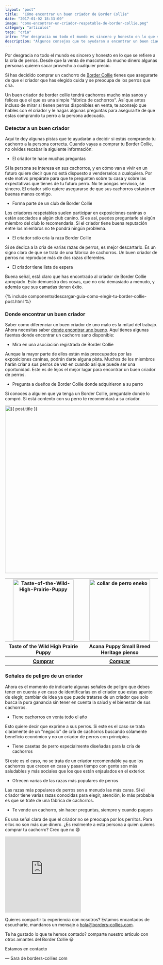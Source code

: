 ```yaml
---
layout: "post"
title:  "Cómo encontrar un buen criador de Border Collie"
date: "2017-01-02 18:33:00"
image: "como-encontrar-un-criador-respetable-de-border-collie.png"
category: "articulos"
tags: "cria"
intro: "Por desgracia no todo el mundo es sincero y honesto en lo que se refiere a la cría de perros. Desde que la venta de..."
description: "Algunos consejos que te ayudaran a encontrar un buen ciador de Border Collie"
---
```


Por desgracia no todo el mundo es sincero y honesto en lo que se refiere a la cría de perros. Desde que la venta de  mascotas  da mucho dinero algunas personas quieren sacar provecho a cualquier precio.

Si has decidido comprar un cachorro de <a href="{{ site.url }}/el-caracter-del-border-collie/">Border Collie</a> tienes que asegurarte de que el criador que has elegido cuida y se preocupa de los perros que cría.

Un buen criador de border collie tendrá cachorros mucho más sanos y felices que el que es una simple "fábrica de cachorros". Así que antes incluso de mirar si tienen perros disponibles en venta, te aconsejo que hables con el criador y le hagas algunas preguntas para asegurarte de que estas comprando tu perro a la persona adecuada.

<h3>Detectar a un buen criador</h3>

Aquí te doy algunas pistas que te ayudarán a decidir si estás comprando tu cachorro a la persona correcta. Cuando vayas a comprar tu Border Collie, no olvides recabar la siguiente información:

- El criador te hace muchas preguntas

Si la persona se interesa en sus cachorros, y en cómo van a vivir  en un futuro quiere decir que no está dispuesto a venderselos a cualquiera.  Por este motivo prepárate para que te pregunten sobre tu casa y sobre las expectativas  que tienes de tu futuro perro. No te pongas nervioso, se sincero. El criador sólo quiere asegurarse de que sus cachorros estarán en buenas manos contigo.

- Forma parte de un club de Border Collie

Los criadores respetables suelen participar en exposiciones caninas o están asociados a algún club canino. Si es así, puedes preguntarle si algún miembro del club lo recomendaría. Si el criador tiene buena reputación entre los miembros no te pondrá ningún problema.

- El criador sólo cría la raza Border Collie

Si se dedica a la cría de varias razas de perros, es mejor descartarlo. Es un signo claro de que se trata de una fábrica de cachorros. Un buen criador de perros no reproduce más de dos razas diferentes.

- El criador tiene lista de espera

Buena señal, está claro que has encontrado al criador de Border Collie apropiado. Esto demuestra dos cosas, que no cría demasiado a menudo, y además que sus camadas tienen éxito.

{% include components/descargar-guia-como-elegir-tu-border-collie-post.html %}

<h3>Donde encontrar un buen criador</h3>

Saber como diferenciar un buen criador de uno malo es la mitad del trabajo. Ahora necesitas saber <a href="{{ site.url }}/direcciones-utiles-para-comprar-o-adoptar-border-collie">donde encontrar uno bueno</a>. Aquí tienes algunas fuentes donde encontrar un cachorro sano disponible:  

- Mira en una asociación registrada de Border Collie

Aunque la mayor parte de ellos están más preocupados por las exposiciones caninas, podrán darte alguna pista. Muchos de los miembros harán criar a sus perros de vez en cuando así que puede ser una oportunidad. Este es de lejos el mejor lugar para encontrar un buen criador de perros.

- Pregunta a dueños de Border Collie donde adquirieron a su perro

Si conoces a alguien que ya tenga un Border Collie, preguntale donde lo compró. Si está contento con su perro te recomendará a su criador.

<div class="text-center">
<img src= "{{site.url}}/assets/img/articulos/como-encontrar-un-criador-respetable-de-border-collie-2.jpg" width="550" height="auto" alt="{{ post.title }}">
</div>

<table class="stack">
  <thead>
    <tr>
      <th width="250" class="text-center"><a href="http://marketing.net.zooplus.es/ts/i3811177/tsc?amc=con.zooplus.268576.280776.9541&smc=280776&rmd=2&trg=http%3A%2F%2Fwww.zooplus.es%2F-326860%2Fshop%2F%252B5PRESAFF%2Ftienda_perros%2Fpienso_perros%2Ftaste_of_the_wild%2Ftaste_of_the_wild_puppy%2F409377"><img src="{{site.url}}/assets/img/productos/Taste-of-the-Wild-High-Prairie-Puppy.jpg" width="200" height="auto" alt="Taste-of-the-Wild-High-Prairie-Puppy"></a></th>
      <th width="250" class="text-center"><a  href="http://marketing.net.zooplus.es/ts/i3811177/tsc?amc=con.zooplus.268576.280776.9541&smc=280776&rmd=2&trg=http%3A%2F%2Fwww.zooplus.es%2F-326860%2Fshop%2F%252B5PRESAFF%2Ftienda_perros%2Fpienso_perros%2Facana%2Facana_puppy%2F382161"><img src="{{site.url}}/assets/img/productos/Acana-puppy-small-breed-heritage-pienso-para-perros.jpg" width="200" height="auto" alt="collar de perro eneko"></a></th>
    </tr>
  </thead>
  <tbody>
     <tr>
      <th>Taste of the Wild High Prairie Puppy</th>
      <th>Acana Puppy Small Breed Heritage pienso</th>
     </tr>
     <tr>
      <th><a class="button" href="http://marketing.net.zooplus.es/ts/i3811177/tsc?amc=con.zooplus.268576.280776.9541&smc=280776&rmd=2&trg=http%3A%2F%2Fwww.zooplus.es%2F-326860%2Fshop%2F%252B5PRESAFF%2Ftienda_perros%2Fpienso_perros%2Ftaste_of_the_wild%2Ftaste_of_the_wild_puppy%2F409377">Comprar</a></th>
        <th><a class="button" href="http://marketing.net.zooplus.es/ts/i3811177/tsc?amc=con.zooplus.268576.280776.9541&smc=280776&rmd=2&trg=http%3A%2F%2Fwww.zooplus.es%2F-326860%2Fshop%2F%252B5PRESAFF%2Ftienda_perros%2Fpienso_perros%2Facana%2Facana_puppy%2F382161">Comprar</a></th>
    </tr>
  </tbody>
</table>

<h3>Señales de peligro de un criador</h3>

Ahora es el momento de indicarte algunas señales de peligro que debes tener en cuenta y en caso de identificarlas en el criador que estas apunto de elegir, cambiar de idea ya que puede tratarse de un criador que solo busca la pura ganancia sin tener en cuenta la salud y el bienestar de sus cachorros.

- Tiene cachorros en venta todo el año

Esto quiere decir que exprime a sus perros. Si este es el caso se trata claramente de un "negocio" de cría de cachorros buscando sólamente beneficio económico y no un criador de perros con principios.

- Tiene casetas de perro especialmente diseñadas para la cría de cachorros

Si este es el caso, no se trata de un criador recomendable  ya que los cachorros que crecen en casa y pasan tiempo con gente son más saludables y más sociales que los que están enjaulados en el exterior.

- Ofrecen varias de las razas más populares de perros

Las razas más populares de perros son a menudo las más caras. Si el criador tiene varias razas conocidas para elegir, atención, lo más probable es que se trate de una fábrica de cachorros.

- Te vende un cachorro, sin hacer preguntas, siempre y cuando pagues

Es una señal clara  de que el criador no se preocupa por los perritos. Para ellos no son más que dinero. ¿Es realmente a esta  persona a quien quieres comprar tu cachorro? Creo que no 😄

<div class="text-center">
  <iframe src="https://rcm-eu.amazon-adsystem.com/e/cm?o=30&p=22&l=ur1&category=pets&banner=00S1N256W5CYHCQZ5AG2&f=ifr&linkID=66ceab1cc6f0385fe5f60ea8ba5e3fb1&t=bordecolli06-21&tracking_id=bordecolli06-21" width="250" height="250" scrolling="no" border="0" marginwidth="0" style="border:none;" frameborder="0"></iframe>
</div>

Quieres compartir tu experiencia con nosotros? Estamos encantados de escucharte, mandanos un mensaje a hola@borders-collies.com.

Te ha gustado lo que te hemos contado? comparte nuestro articulo con otros amantes del Border Collie 😀

Estamos en contacto

— Sara de borders-collies.com
